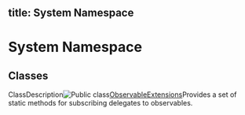 title: System Namespace
---
# System Namespace

## Classes

ClassDescription![Public class](https://reactiveui.net/assets/img/Hh212009.pubclass(en-us,VS.103).gif "Public class")[ObservableExtensions](../ObservableExtensions/ObservableExtensions)Provides a set of static methods for subscribing delegates to observables.
